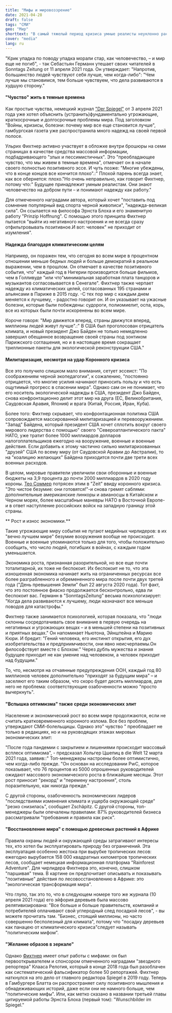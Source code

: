 ```yaml
---
title: "Мифы и мировоззрение"
date: 2021-04-28
draft: false
tags: "СМИ"
geo: "Мир"
shorttext: "В самый тяжелый период кризиса умные реалисты неуклонно распространяют новые надежды. Ее уловки: угасать, отрицать, трепаться."
cover: "media"
lang: ru
---
```


"Крик упадка по поводу упадка морали стар, как человечество, – и мир еще не погиб", - так Себастьян Германн утешает своих читателей в Sonntags Zeitung от 11 апреля 2021 года.  Он утверждает: "Напротив, большинство людей чувствуют себя лучше, чем когда-либо": "Чем лучше мы становимся, тем больше чувствуем, что дела развиваются в худшую сторону."

#### "Чувство" жить в темные времена

Как простые чувства, немецкий журнал ["Der Spiegel"](https://www.spiegel.de/psychologie/das-prinzip-hoffnung-das-rezept-fuer-die-zukunft-ist-smarter-realismus-a-6c1c267b-0002-0001-0000-000176982959 "Warum die Welt trotzdem immer besser wird") от 3 апреля 2021 года уже хотел объяснить (устранить)фундаментально угрожающие, краткосрочные и долгосрочные проблемы мира.  Под заголовком "Войны, кризисы, болезни: почему мир все еще становится лучше", гамбургская газета уже распространила много надежд на своей первой полосе.

Ульрих Фихтнер активно участвует в обложке внутри брошюры на семи страницах в качестве средства массовой информации, подбадривающего "злых и пессимистичных". Это "преобладающее чувство, что мы живем в темные времена", отмечает он в начале своего полностью позитивного эссе. И чуть позже: "Многие убеждены, что в конце концов все кончится плохо".:" Плохой парень всегда знает, как все обернется: плохо."Но очень неправильно, как говорит Фихтнер, потому что:" Будущее принадлежит умным реалистам. Они знают человечество на добром пути – и понимают надежду как работу."

Для отмеченного наградами автора, который хочет "поставить под сомнение популярный вид спорта черной живописи", "надежда-великая сила". Он ссылается на философа Эрнста Блоха и его знаменитую работу "Prinzip Hoffnung". С помощью этого принципа Фихтнер пытается "выйти из негативного настроения и не всегда сразу отфильтровывать позитивное.И вот: человек" не приходит от изумления".

#### Надежда благодаря климатическим целям

Например, он поражен тем, что сегодня во всем мире в процентном отношении меньше бедных людей и больше демократий в реальном выражении, чем в прошлом. Он отмечает в качестве позитивного события, что" каждый год в Нигерии производится больше фильмов, чем в Голливуде "или что"минимальная заработная плата танцоров и музыкантов согласовывается в Сенегале". Фихтнер также черпает надежду из климатических целей, согласованных 195 странами и альянсами в Париже в 2015 году. -С тех пор мир с каждым днем меняется к лучшему, - радостно говорит он. И он указывает на ужасные болезни, которые были побеждены: судороги, полиомиелит, оспа, корь, все из которых были почти искоренены во всем мире.

Короче говоря: "Мир движется вперед, страны движутся вперед, миллионы людей живут лучше".:" В США был проголосован отрицатель климата, и новый президент Джо Байден не только немедленно завершил обещанное возвращение своей страны под зонтиком Парижского соглашения, но и в настоящее время сокращает триллионные пакеты для экологической реконструкции США."

#### Милитаризация, несмотря на удар Коронного кризиса

Все это получило слишком мало внимания, сетует эссеист: "По соображениям черной экопедагогии", к сожалению, "постоянно отрицается, что многие усилия начинают приносить пользу и что есть ощутимый прогресс в спасении мира". Однако сам он не понимает, что его носитель экологической надежды в США, президент Джо Байден, снова конфронтационно делит этот мир на друга (ЕС, Великобритания, Саудовская Аравия, Япония) и врага (Китай, Россия, Иран, Куба).

Более того: Фихтнер скрывает, что конфронтационная политика США сопровождается массированной милитаризацией и перевооружением. "Запад" Байдена, который президент США хочет сплотить вокруг своего мирового лидерства с помощью" своего "Североатлантического пакта" НАТО, уже тратит более 1000 миллиардов долларов налогоплательщиков ежегодно на вооружение, военные и военные действия. Если добавить к этому частично сильно милитаризованных "друзей" США по всему миру (от Саудовской Аравии до Австралии), то на "коалицию желающих" Байдена приходится почти две трети всех военных расходов.  

В целом, мировые правители увеличили свои оборонные и военные бюджеты на 3,9 процента до почти 2000 миллиардов в 2020 году короны. [Тео Соммер](https://www.zeit.de/politik/ausland/2021-03/militaerausgaben-corona-usa-china-russland-europa-verteidigung-weltpolitik-5vor8 "Die Welt könnte etwas weniger irre werden") потрясен этим в "Zeit" ввиду коронного кризиса. "Это чистое безумие: они готовятся!"-и снова гремят саблями: дополнительные американские линкоры и авианосцы в Китайском и Черном морях, более масштабные маневры НАТО в Восточной Европе-и в ответ наступление российских войск на западную границу этой страны.

** Рост и износ экономики.**

Такие угрожающие миру события не пугают медийных чирлидеров: в их "вечно лучшем мире" безумие вооружения вообще не происходит. Военные и военные упоминаются только для того, чтобы положительно сообщить, что число людей, погибших в войнах, с каждым годом уменьшается.

Экономика роста, признанная разорительной, но все еще почти тоталитарной, их тоже не беспокоит. Их беспокоит не то, что эта изношенная экономика начинает жить на ограниченных ресурсах все более разграбленного и обремененного мира после почти двух третей года ("День превышения Земли" был 22 августа 2020 года). Тот факт, что это постоянное фиаско продолжается бесконтрольно, едва ли беспокоит вас. Германн в "SonntagsZeitung" весьма психологизирует: "Когда дела развиваются к лучшему, люди назначают все меньше поводов для катастрофы."

Фихтнер также занимается психологией, которая показала, что "люди склонны сосредотачивать свое внимание в первую очередь на негативных и угрожающих вещах – и в меньшей степени на позитивных и приятных вещах." Он напоминает Ньютона, Эйнштейна и Марию Кюри. И бредит: "Гений человека, его инстинкт открытия, его дух изобретательства и предприимчивости, они явно неисчерпаемы.Он философствует вместе с Блохом:" Через дубль мужества и знания будущее приходит не как умение над человеком, а человек приходит над будущим."

То, что, несмотря на отчаянные предупреждения ООН, каждый год 80 миллионов человек дополнительно "приходят за будущим мира" – и заселяют его таким образом, что скоро будет десять миллиардов, для него не проблема: соответствующие озабоченности можно "просто вычеркнуть".

#### "Вспышка оптимизма" также среди экономических элит

Население и экономический рост во всем мире продолжаются, если не считать кратковременного коронного излома. Все без проблем, утверждают СМИ-болельщицы. Однако это" чувство " преобладает не только в редакциях, но и на руководящих этажах мировых экономических элит:

"После года пандемии с закрытием и лишениями происходит массовый всплеск оптимизма", - предсказал Хольгер Цшепиц в die Welt 12 марта 2021 года, заявив::" Топ-менеджеры настроены более оптимистично, чем когда-либо прежде. "Он основан на исследовании PwC, которое показывает, что 76 процентов из 5000 опрошенных руководителей ожидают массового экономического роста в ближайшие месяцы. Этот рост приносит "рекорд" и "перемену настроения", столь поразительную, как никогда прежде."

С другой стороны, озабоченность экономических лидеров "последствиями изменения климата и ущерба окружающей среде" "резко снизилась", сообщает Zschäpitz. С другой стороны, топ-менеджеры были опечалены правилами: 87% руководителей бизнеса рассматривали "требования и правила как риск". 

#### "Восстановление мира" с помощью древесных растений в Африке

Правила охраны людей и окружающей среды затрагивают интересы тех, кто хотел бы эксплуатировать природу без ограничений. Эта эксплуатация особенно жестока при вырубке тропических лесов: ежегодно вырубается 158 000 квадратных километров тропических лесов, сообщает немецкая информационная платформа "Rainforest Adventure". Для чирлидера Фихтнера это, конечно, слишком "паршивая" тема. В картине он предпочитает описывать и показывать "позитивные" действия по лесовосстановлению в Африке: это "экологическая трансформация мира".

Что глупо, так это то, что в следующем номере того же журнала (10 апреля 2021 года) его эйфория деревьев была массово релятивизирована: "Все больше и больше правительств, компаний и потребителей оплачивают свой углеродный след посадкой лесов", - вы можете прочитать там.  "Бизнес, стоящий миллионы, но часто совершенно бесполезный для климата", потому что "посадку деревьев как панацею от климатического кризиса"следует называть "политическим мифом".

#### "Желание образов в зеркале"

Однако [Фихтнер](https://www.welt.de/wirtschaft/article200294560/Relotius-Affaere-Ungeloeste-Konflikte-beim-Spiegel.html "Ich fürchte, der Spiegel hat seinen Wesenskern verloren") имеет опыт работы с мифами: он был первооткрывателем и спонсором отмеченного наградами "звездного репортера" Клааса Релотия, который в конце 2018 года был разоблачен как систематический фальсификатор более 50 репортажей. Фихтнер наткнулся на это дело от главного редактора Spiegel в 2019 году. Теперь в Гамбургере Блатта он распространяет силу позитивного мышления и обнадеживающих историй, даже если они не намного больше, чем "политические мифы". Или, как метко сказано в названии третьей главы цитируемой работы Эрнста Блоха (первый том): "Wunschbilder im Spiegel."
